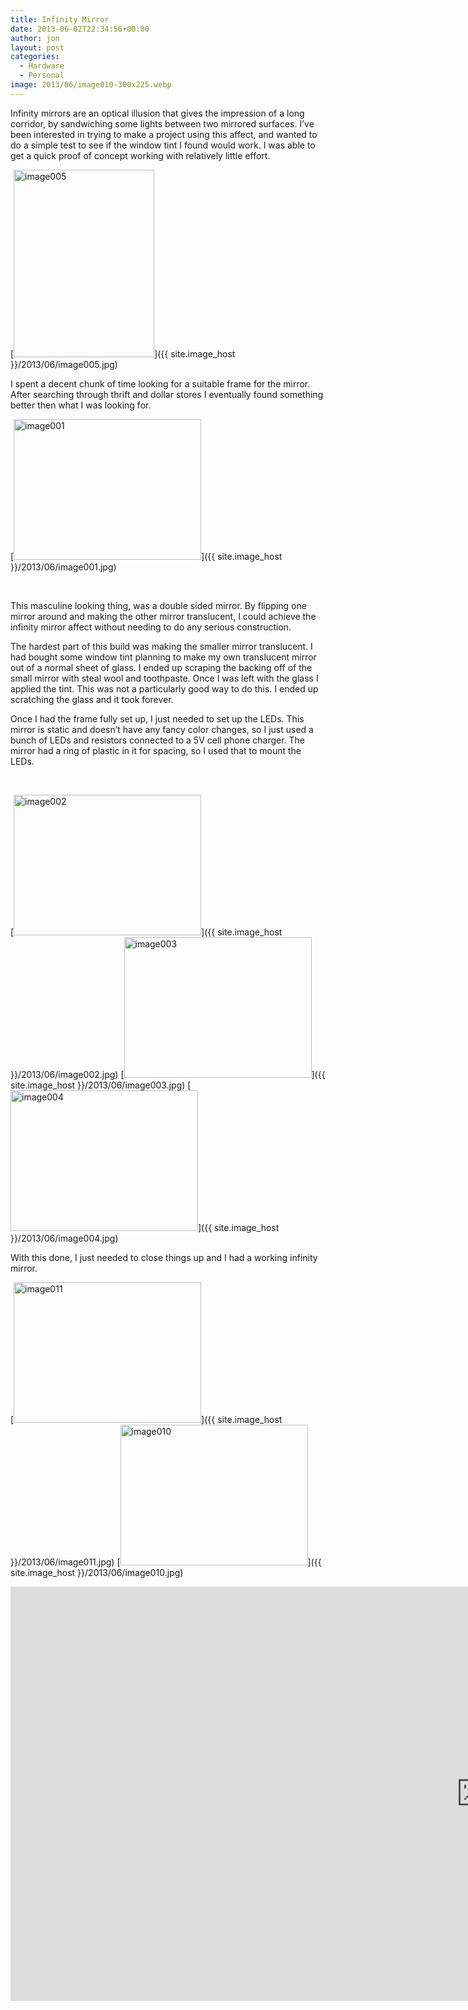 ```yaml
---
title: Infinity Mirror
date: 2013-06-02T22:34:56+00:00
author: jon
layout: post
categories:
  - Hardware
  - Personal
image: 2013/06/image010-300x225.webp
---
```

Infinity mirrors are an optical illusion that gives the impression of a long corridor, by sandwiching some lights between two mirrored surfaces. I&#8217;ve been interested in trying to make a project using this affect, and wanted to do a simple test to see if the window tint I found would work. I was able to get a quick proof of concept working with relatively little effort.

[<img class="size-medium wp-image-376 alignnone" alt="image005" src="{{ site.image_host }}/2013/06/image005-225x300.webp" width="225" height="300" />]({{ site.image_host }}/2013/06/image005.jpg)

<!--more-->

I spent a decent chunk of time looking for a suitable frame for the mirror. After searching through thrift and dollar stores I eventually found something better then what I was looking for.

[<img class="size-medium wp-image-372 alignnone" alt="image001" src="{{ site.image_host }}/2013/06/image001-300x225.webp" width="300" height="225" />]({{ site.image_host }}/2013/06/image001.jpg)

&nbsp;

This masculine looking thing, was a double sided mirror. By flipping one mirror around and making the other mirror translucent, I could achieve the infinity mirror affect without needing to do any serious construction.

The hardest part of this build was making the smaller mirror translucent. I had bought some window tint planning to make my own translucent mirror out of a normal sheet of glass. I ended up scraping the backing off of the small mirror with steal wool and toothpaste. Once I was left with the glass I applied the tint. This was not a particularly good way to do this. I ended up scratching the glass and it took forever.

Once I had the frame fully set up, I just needed to set up the LEDs. This mirror is static and doesn&#8217;t have any fancy color changes, so I just used a bunch of LEDs and resistors connected to a 5V cell phone charger. The mirror had a ring of plastic in it for spacing, so I used that to mount the LEDs.

&nbsp;

[<img class="alignleft size-medium wp-image-373" alt="image002" src="{{ site.image_host }}/2013/06/image002-300x225.webp" width="300" height="225" />]({{ site.image_host }}/2013/06/image002.jpg) [<img class="alignleft size-medium wp-image-374" alt="image003" src="{{ site.image_host }}/2013/06/image003-300x225.webp" width="300" height="225" />]({{ site.image_host }}/2013/06/image003.jpg) [<img class="alignnone size-medium wp-image-375" alt="image004" src="{{ site.image_host }}/2013/06/image004-300x225.webp" width="300" height="225" />]({{ site.image_host }}/2013/06/image004.jpg)

With this done, I just needed to close things up and I had a working infinity mirror.

[<img class="alignnone size-medium wp-image-378" alt="image011" src="{{ site.image_host }}/2013/06/image011-300x225.webp" width="300" height="225" />]({{ site.image_host }}/2013/06/image011.jpg) [<img class="alignnone size-medium wp-image-377" alt="image010" src="{{ site.image_host }}/2013/06/image010-300x225.webp" width="300" height="225" />]({{ site.image_host }}/2013/06/image010.jpg)

<iframe width="1506" height="663" src="https://www.youtube.com/embed/PwPtDRoMraY" frameborder="0" allow="accelerometer; autoplay; encrypted-media; gyroscope; picture-in-picture" allowfullscreen></iframe>
